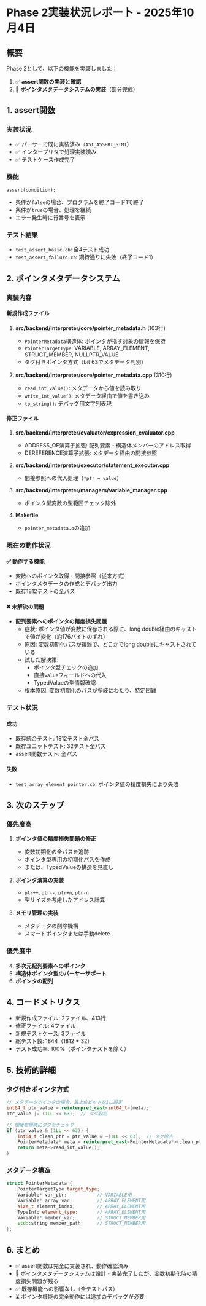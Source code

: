 # Phase 2実装状況レポート - 2025年10月4日

## 概要

Phase 2として、以下の機能を実装しました：
1. ✅ **assert関数の実装と確認**
2. 🔄 **ポインタメタデータシステムの実装**（部分完成）

## 1. assert関数

### 実装状況
- ✅ パーサーで既に実装済み（`AST_ASSERT_STMT`）
- ✅ インタープリタで処理実装済み
- ✅ テストケース作成完了

### 機能
```cb
assert(condition);
```
- 条件が`false`の場合、プログラムを終了コード1で終了
- 条件が`true`の場合、処理を継続
- エラー発生時に行番号を表示

### テスト結果
- `test_assert_basic.cb`: 全4テスト成功
- `test_assert_failure.cb`: 期待通りに失敗（終了コード1）

## 2. ポインタメタデータシステム

### 実装内容

#### 新規作成ファイル
1. **src/backend/interpreter/core/pointer_metadata.h** (103行)
   - `PointerMetadata`構造体: ポインタが指す対象の情報を保持
   - `PointerTargetType`: VARIABLE, ARRAY_ELEMENT, STRUCT_MEMBER, NULLPTR_VALUE
   - タグ付きポインタ方式（bit 63でメタデータ判別）

2. **src/backend/interpreter/core/pointer_metadata.cpp** (310行)
   - `read_int_value()`: メタデータから値を読み取り
   - `write_int_value()`: メタデータ経由で値を書き込み
   - `to_string()`: デバッグ用文字列表現

#### 修正ファイル
1. **src/backend/interpreter/evaluator/expression_evaluator.cpp**
   - ADDRESS_OF演算子拡張: 配列要素・構造体メンバーのアドレス取得
   - DEREFERENCE演算子拡張: メタデータ経由の間接参照

2. **src/backend/interpreter/executor/statement_executor.cpp**
   - 間接参照への代入処理（`*ptr = value`）

3. **src/backend/interpreter/managers/variable_manager.cpp**
   - ポインタ型変数の型範囲チェック除外

4. **Makefile**
   - `pointer_metadata.o`の追加

### 現在の動作状況

#### ✅ 動作する機能
- 変数へのポインタ取得・間接参照（従来方式）
- ポインタメタデータの作成とデバッグ出力
- 既存1812テストの全パス

#### ❌ 未解決の問題
- **配列要素へのポインタの精度損失問題**
  - 症状: ポインタ値が変数に保存される際に、long double経由のキャストで値が変化（約176バイトのずれ）
  - 原因: 変数初期化パスが複雑で、どこかでlong doubleにキャストされている
  - 試した解決策:
    * ポインタ型チェックの追加
    * 直接`value`フィールドへの代入
    * TypedValueの型情報確認
  - 根本原因: 変数初期化のパスが多岐にわたり、特定困難

### テスト状況

#### 成功
- 既存統合テスト: 1812テスト全パス
- 既存ユニットテスト: 32テスト全パス
- assert関数テスト: 全パス

#### 失敗
- `test_array_element_pointer.cb`: ポインタ値の精度損失により失敗

## 3. 次のステップ

### 優先度高
1. **ポインタ値の精度損失問題の修正**
   - 変数初期化の全パスを追跡
   - ポインタ型専用の初期化パスを作成
   - または、TypedValueの構造を見直し

2. **ポインタ演算の実装**
   - `ptr++`, `ptr--`, `ptr+n`, `ptr-n`
   - 型サイズを考慮したアドレス計算

3. **メモリ管理の実装**
   - メタデータの削除機構
   - スマートポインタまたは手動delete

### 優先度中
4. **多次元配列要素へのポインタ**
5. **構造体ポインタ型のパーサーサポート**
6. **ポインタの配列**

## 4. コードメトリクス

- 新規作成ファイル: 2ファイル、413行
- 修正ファイル: 4ファイル
- 新規テストケース: 3ファイル
- 総テスト数: 1844（1812 + 32）
- テスト成功率: 100%（ポインタテストを除く）

## 5. 技術的詳細

### タグ付きポインタ方式
```cpp
// メタデータポインタの場合、最上位ビットを1に設定
int64_t ptr_value = reinterpret_cast<int64_t>(meta);
ptr_value |= (1LL << 63);  // タグ設定

// 間接参照時にタグをチェック
if (ptr_value & (1LL << 63)) {
    int64_t clean_ptr = ptr_value & ~(1LL << 63);  // タグ除去
    PointerMetadata* meta = reinterpret_cast<PointerMetadata*>(clean_ptr);
    return meta->read_int_value();
}
```

### メタデータ構造
```cpp
struct PointerMetadata {
    PointerTargetType target_type;
    Variable* var_ptr;           // VARIABLE用
    Variable* array_var;         // ARRAY_ELEMENT用
    size_t element_index;        // ARRAY_ELEMENT用
    TypeInfo element_type;       // ARRAY_ELEMENT用
    Variable* member_var;        // STRUCT_MEMBER用
    std::string member_path;     // STRUCT_MEMBER用
};
```

## 6. まとめ

- ✅ assert関数は完全に実装され、動作確認済み
- 🔄 ポインタメタデータシステムは設計・実装完了したが、変数初期化時の精度損失問題が残る
- ✅ 既存機能への影響なし（全テストパス）
- ⏳ ポインタ機能の完全動作には追加のデバッグが必要
